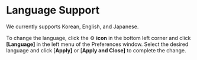 # Language Support

We currently supports Korean, English, and Japanese.

To change the language, click the ⚙️ **icon** in the bottom left corner and click **\[Language]** in the left menu of the Preferences window. Select the desired language and click \[**Apply]** or \[**Apply and Close]** to complete the change.

<figure><img src="https://help.goorm.io/~gitbook/image?url=https%3A%2F%2F2181851870-files.gitbook.io%2F%7E%2Ffiles%2Fv0%2Fb%2Fgitbook-x-prod.appspot.com%2Fo%2Fspaces%252F-Lq-Q9LciN1X9EABxGkt%252Fuploads%252FTgVAVDwKxokpmv3weaQl%252Fimage.png%3Falt%3Dmedia%26token%3D1f4ac0c3-8d35-4418-8235-4668cf41241c&#x26;width=768&#x26;dpr=4&#x26;quality=100&#x26;sign=7ba09b55&#x26;sv=2" alt=""><figcaption></figcaption></figure>
